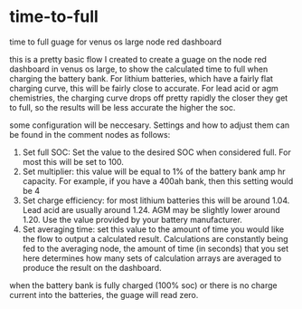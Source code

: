 # time-to-full
time to full guage for venus os large node red dashboard

this is a pretty basic flow I created to create a guage on the node red dashboard in venus os large, to show the calculated time to full when charging the battery bank. For lithium batteries, which have a fairly flat charging curve, this will be fairly close to accurate. For lead acid or agm chemistries, the charging curve drops off pretty rapidly the closer they get to full, so the results will be less accurate the higher the soc.

some configuration will be neccesary. Settings and how to adjust them can be found in the comment nodes as follows:
 
 1. Set full SOC: Set the value to the desired SOC when considered full. For most this will be set to 100.
 2. Set multiplier: this value will be equal to 1% of the battery bank amp hr capacity. For example, if you have a 400ah bank, then this setting would be 4
 3. Set charge efficiency: for most lithium batteries this will be around 1.04. Lead acid are usually around 1.24. AGM may be slightly lower around 1.20. Use the value provided by your battery manufacturer.
 4. Set averaging time: set this value to the amount of time you would like the flow to output a calculated result. Calculations are constantly being fed to the averaging node, the amount of time (in seconds) that you set here determines how many sets of calculation arrays are averaged to produce the result on the dashboard.
 
 when the battery bank is fully charged (100% soc) or there is no charge current into the batteries, the guage will read zero.

